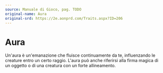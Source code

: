 ```yaml
---
source: Manuale di Gioco, pag. TODO
original-name: Aura
original-srd: https://2e.aonprd.com/Traits.aspx?ID=206
---
```


# Aura

Un'aura è un'emanazione che fluisce continuamente da te, influenzando le
creature entro un certo raggio. L'aura può anche riferirsi alla firma magica di
un oggetto o di una creatura con un forte allineamento.
